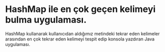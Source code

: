# HashMap ile en çok geçen kelimeyi bulma uygulaması.
HashMap kullanarak kullanıcıdan aldığımız metindeki tekrar eden kelimeler arasından en çok tekrar eden kelimeyi
tespit edip konsola yazdıran Java uygulaması.
